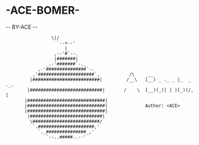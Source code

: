 # -ACE-BOMER-
-- BY-ACE --

                     \|/
                       `--+--'
                          |
                      ,--'#`--.
                      |#######|
                   _.-'#######`-._
                ,-'###############`-.
              ,'#####################`,           /\     __         
             |#########################|         /__\   [__) _ ._ _ |_  _ ._.
            |###########################|       /    \  [__)(_)[ | )[_)(/,[
           |#############################|
           |#############################|              Author: <ACE>
           |#############################|
            |###########################|
             \#########################/
              `.#####################,'
                `._###############_,'
                   `--..#####..--' 

